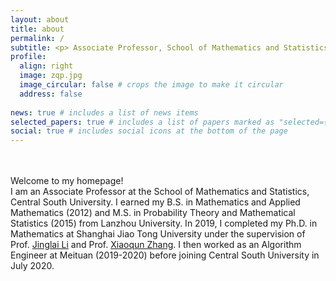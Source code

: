```yaml
---
layout: about
title: about
permalink: /
subtitle: <p> Associate Professor, School of Mathematics and Statistics <br> <a href="https://www.csu.edu.cn/">Central South University</a> <p>
profile:
  align: right
  image: zqp.jpg
  image_circular: false # crops the image to make it circular
  address: false
  
news: true # includes a list of news items
selected_papers: true # includes a list of papers marked as "selected={true}"
social: true # includes social icons at the bottom of the page
---
```

<br><br>
Welcome to my homepage! <br>
I am an Associate Professor at the School of Mathematics and Statistics, Central South University. I earned my B.S. in Mathematics and Applied Mathematics (2012) and M.S. in Probability Theory and Mathematical Statistics (2015) from Lanzhou University. In 2019, I completed my Ph.D. in Mathematics at Shanghai Jiao Tong University under the supervision of Prof. [Jinglai Li](https://lijinglai.github.io/) and Prof. [Xiaoqun Zhang](https://math.sjtu.edu.cn/faculty/xqzhang/index.html). I then worked as an Algorithm Engineer at Meituan (2019-2020) before joining Central South University in July 2020.

